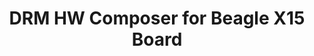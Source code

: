 ---
categories:
- bkk19
description: 'Describing the process of adaptation AOSP DRM HWC to be used on Beagle
  X15 Board (4.14 kernel).&nbsp;<br />This can be used as an example of launching
  the external/drm_hwc on a board: a simple "How to" with the minimun steps required
  to get the drm_hwc functional.'
image:
  featured: 'true'
  path: /assets/images/featured-images/bkk19/BKK19-111.png
session_attendee_num: '18'
session_id: BKK19-111
session_room: Session Room 3 (Lotus 10)
session_slot:
  end_time: '2019-04-01 15:25:00'
  start_time: '2019-04-01 15:00:00'
session_speakers:
- speaker_bio: ''
  speaker_company: Texas Instruments
  speaker_image: /assets/images/speakers/bkk19/mykhailo-sopiha.jpg
  speaker_location: ''
  speaker_name: Mykhailo Sopiha
  speaker_position: Android OS Engineer
  speaker_username: mykhailo.sopiha
session_track: Android
tag: session
tags:
- Multimedia
title: DRM HW Composer for Beagle X15 Board
---